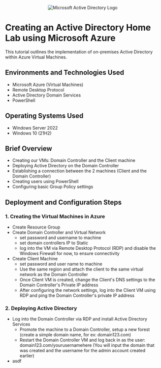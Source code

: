 <p align="center">
<img src="https://i.imgur.com/pU5A58S.png" alt="Microsoft Active Directory Logo"/>
</p>

<h1>Creating an Active Directory Home Lab using Microsoft Azure</h1>
This tutorial outlines the implementation of on-premises Active Directory within Azure Virtual Machines.<br />

<h2>Environments and Technologies Used</h2>

- Microsoft Azure (Virtual Machines)
- Remote Desktop Protocol
- Active Directory Domain Services
- PowerShell

<h2>Operating Systems Used </h2>

- Windows Server 2022
- Windows 10 (21H2)

<h2>Brief Overview</h2>

- Creating our VMs: Domain Controller and the Client machine
- Deploying Active Directory on the Domain Controller
- Establishing a connection between the 2 machines (Client and the Domain Controller)
- Creating users using PowerShell
- Configuring basic Group Policy settings

<h2>Deployment and Configuration Steps</h2>

<h3> 1. Creating the Virtual Machines in Azure </h3>

   - Create Resource Group 
   - Create Domain Controller and Virtual Network
     - set password and username to machine
     - set domain controllers IP to Static
     - log into the VM via Remote Desktop Protocol (RDP) and disable the Windows Firewall for now, to ensure connectivity
   - Create Client Machine
     - set password and user name to machine
     - Use the same region and attach the client to the same virtual network as the Domain Controller
     - Once Client VM is created, change the Client's DNS settings to the Domain Controller's Private IP address
     - After configuring the network settings, log into the Client VM using RDP and ping the Domain Controller's private IP address
    
<h3>2. Deploying Active Directory</h3> 

  - Log into the Domain Controller via RDP and install Active Directory Services
    - Promote the machine to a Domain Controller, setup a new forest (create a simple domain name, for ex: domain123.com)
    - Restart the Domain Controller VM and log back in as the user: domain123.com/yourusernamehere (You will input the domain that was created and the username for the admin account created earlier)
  - asdf




